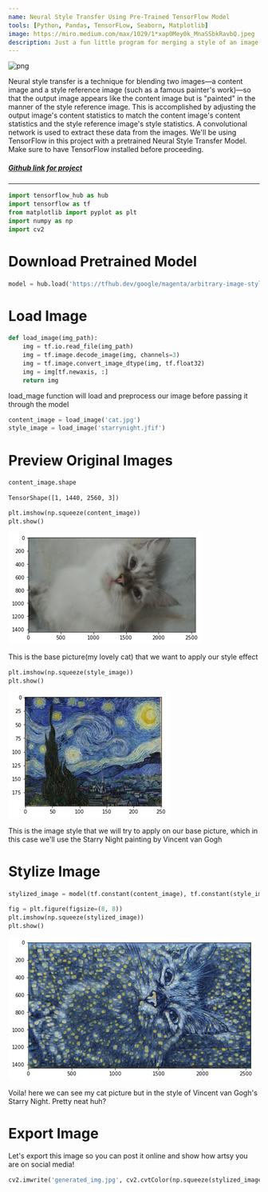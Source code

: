 ```yaml
---
name: Neural Style Transfer Using Pre-Trained TensorFlow Model
tools: [Python, Pandas, TensorFLow, Seaborn, Matplotlib]
image: https://miro.medium.com/max/1029/1*xap0Mey0k_MnaSSbkRavbQ.jpeg
description: Just a fun little program for merging a style of an image onto another image.
---
```


![png](https://www.researchgate.net/publication/340469301/figure/fig7/AS:941760561827913@1601544623756/Image-style-transfer-The-style-image-from-Van-Goghs-Starry-Nightb-was-transferred-to.png)

Neural style transfer is a technique for blending two images—a content image and a style reference image (such as a famous painter's work)—so that the output image appears like the content image but is "painted" in the manner of the style reference image. This is accomplished by adjusting the output image's content statistics to match the content image's content statistics and the style reference image's style statistics. A convolutional network is used to extract these data from the images. We'll be using TensorFlow in this project with a pretrained Neural Style Transfer Model. Make sure to have TensorFlow installed before proceeding.

##### [Github link for project](https://github.com/ameerhaziq20/data-science-portfolio/tree/main/Neural%20Style%20Transfer)
---

```python
import tensorflow_hub as hub
import tensorflow as tf
from matplotlib import pyplot as plt
import numpy as np
import cv2
```

# Download Pretrained Model


```python
model = hub.load('https://tfhub.dev/google/magenta/arbitrary-image-stylization-v1-256/2')
```

# Load Image


```python
def load_image(img_path):
    img = tf.io.read_file(img_path)
    img = tf.image.decode_image(img, channels=3)
    img = tf.image.convert_image_dtype(img, tf.float32)
    img = img[tf.newaxis, :]
    return img
```

load_mage function will load and preprocess our image before passing it through the model


```python
content_image = load_image('cat.jpg')
style_image = load_image('starrynight.jfif')
```

# Preview Original Images


```python
content_image.shape
```




    TensorShape([1, 1440, 2560, 3])




```python
plt.imshow(np.squeeze(content_image))
plt.show()
```


    
![png](https://raw.githubusercontent.com/ameerhaziq20/ameerhaziq20.github.io/main/_projects/Neural%20Style%20Transfer/output_10_0.png)
    


This is the base picture(my lovely cat) that we want to apply our style effect


```python
plt.imshow(np.squeeze(style_image))
plt.show()
```


    
![png](https://raw.githubusercontent.com/ameerhaziq20/ameerhaziq20.github.io/main/_projects/Neural%20Style%20Transfer/output_12_0.png)
    


This is the image style that we will try to apply on our base picture, which in this case we'll use the Starry Night painting by Vincent van Gogh

# Stylize Image


```python
stylized_image = model(tf.constant(content_image), tf.constant(style_image))[0]
```


```python
fig = plt.figure(figsize=(8, 8))
plt.imshow(np.squeeze(stylized_image))
plt.show()
```


    
![png](https://raw.githubusercontent.com/ameerhaziq20/ameerhaziq20.github.io/main/_projects/Neural%20Style%20Transfer/output_16_0.png)
    


Voila! here we can see my cat picture but in the style of Vincent van Gogh's Starry Night. Pretty neat huh?

# Export Image

Let's export this image so you can post it online and show how artsy you are on social media!


```python
cv2.imwrite('generated_img.jpg', cv2.cvtColor(np.squeeze(stylized_image)*255, cv2.COLOR_BGR2RGB))
```

